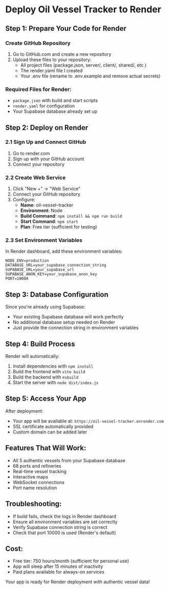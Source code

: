 # Deploy Oil Vessel Tracker to Render

## Step 1: Prepare Your Code for Render

### Create GitHub Repository
1. Go to GitHub.com and create a new repository
2. Upload these files to your repository:
   - All project files (package.json, server/, client/, shared/, etc.)
   - The render.yaml file I created
   - Your .env file (rename to .env.example and remove actual secrets)

### Required Files for Render:
- `package.json` with build and start scripts
- `render.yaml` for configuration
- Your Supabase database already set up

## Step 2: Deploy on Render

### 2.1 Sign Up and Connect GitHub
1. Go to render.com
2. Sign up with your GitHub account
3. Connect your repository

### 2.2 Create Web Service
1. Click "New +" → "Web Service"
2. Connect your GitHub repository
3. Configure:
   - **Name**: oil-vessel-tracker
   - **Environment**: Node
   - **Build Command**: `npm install && npm run build`
   - **Start Command**: `npm start`
   - **Plan**: Free tier (sufficient for testing)

### 2.3 Set Environment Variables
In Render dashboard, add these environment variables:
```
NODE_ENV=production
DATABASE_URL=your_supabase_connection_string
SUPABASE_URL=your_supabase_url
SUPABASE_ANON_KEY=your_supabase_anon_key
PORT=10000
```

## Step 3: Database Configuration

Since you're already using Supabase:
- Your existing Supabase database will work perfectly
- No additional database setup needed on Render
- Just provide the connection string in environment variables

## Step 4: Build Process

Render will automatically:
1. Install dependencies with `npm install`
2. Build the frontend with `vite build`
3. Build the backend with `esbuild`
4. Start the server with `node dist/index.js`

## Step 5: Access Your App

After deployment:
- Your app will be available at: `https://oil-vessel-tracker.onrender.com`
- SSL certificate automatically provided
- Custom domain can be added later

## Features That Will Work:
- All 5 authentic vessels from your Supabase database
- 68 ports and refineries
- Real-time vessel tracking
- Interactive maps
- WebSocket connections
- Port name resolution

## Troubleshooting:
- If build fails, check the logs in Render dashboard
- Ensure all environment variables are set correctly
- Verify Supabase connection string is correct
- Check that port 10000 is used (Render's default)

## Cost:
- Free tier: 750 hours/month (sufficient for personal use)
- App will sleep after 15 minutes of inactivity
- Paid plans available for always-on services

Your app is ready for Render deployment with authentic vessel data!